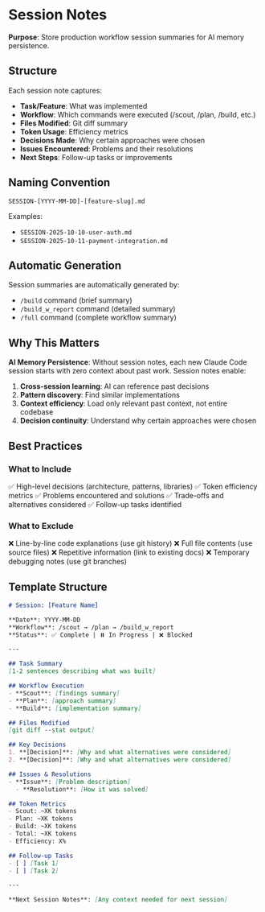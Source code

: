# Session Notes

**Purpose**: Store production workflow session summaries for AI memory persistence.

## Structure

Each session note captures:
- **Task/Feature**: What was implemented
- **Workflow**: Which commands were executed (/scout, /plan, /build, etc.)
- **Files Modified**: Git diff summary
- **Token Usage**: Efficiency metrics
- **Decisions Made**: Why certain approaches were chosen
- **Issues Encountered**: Problems and their resolutions
- **Next Steps**: Follow-up tasks or improvements

## Naming Convention

```
SESSION-[YYYY-MM-DD]-[feature-slug].md
```

Examples:
- `SESSION-2025-10-10-user-auth.md`
- `SESSION-2025-10-11-payment-integration.md`

## Automatic Generation

Session summaries are automatically generated by:
- `/build` command (brief summary)
- `/build_w_report` command (detailed summary)
- `/full` command (complete workflow summary)

## Why This Matters

**AI Memory Persistence**: Without session notes, each new Claude Code session starts with zero context about past work. Session notes enable:

1. **Cross-session learning**: AI can reference past decisions
2. **Pattern discovery**: Find similar implementations
3. **Context efficiency**: Load only relevant past context, not entire codebase
4. **Decision continuity**: Understand why certain approaches were chosen

## Best Practices

### What to Include
✅ High-level decisions (architecture, patterns, libraries)
✅ Token efficiency metrics
✅ Problems encountered and solutions
✅ Trade-offs and alternatives considered
✅ Follow-up tasks identified

### What to Exclude
❌ Line-by-line code explanations (use git history)
❌ Full file contents (use source files)
❌ Repetitive information (link to existing docs)
❌ Temporary debugging notes (use git branches)

## Template Structure

```markdown
# Session: [Feature Name]

**Date**: YYYY-MM-DD
**Workflow**: /scout → /plan → /build_w_report
**Status**: ✅ Complete | ⏸️ In Progress | ❌ Blocked

---

## Task Summary
[1-2 sentences describing what was built]

## Workflow Execution
- **Scout**: [findings summary]
- **Plan**: [approach summary]
- **Build**: [implementation summary]

## Files Modified
[git diff --stat output]

## Key Decisions
1. **[Decision]**: [Why and what alternatives were considered]
2. **[Decision]**: [Why and what alternatives were considered]

## Issues & Resolutions
- **Issue**: [Problem description]
  - **Resolution**: [How it was solved]

## Token Metrics
- Scout: ~XK tokens
- Plan: ~XK tokens
- Build: ~XK tokens
- Total: ~XK tokens
- Efficiency: X%

## Follow-up Tasks
- [ ] [Task 1]
- [ ] [Task 2]

---

**Next Session Notes**: [Any context needed for next session]
```
